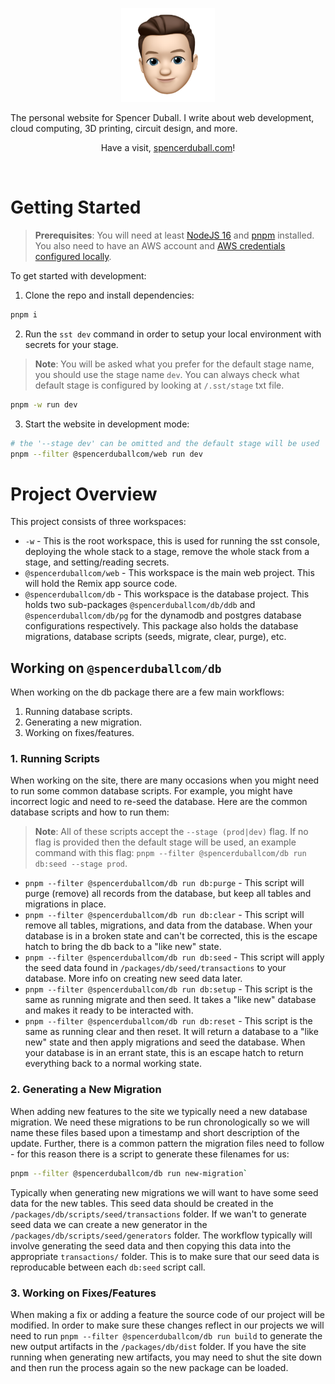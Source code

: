 <p align="center">
  <a href="https://spencerduball.com">
    <img alt="spencerduball.com" src="/doc/images/android-chrome-256x256.png" width="150" />
  </a>
</p>

The personal website for Spencer Duball. I write about web development, cloud computing, 3D printing, circuit design, and more.

<p align="center">
Have a visit, <a href="https://spencerduball.com">spencerduball.com</a>!
</p>

<br />

# Getting Started

> **Prerequisites**: You will need at least [NodeJS 16](https://nodejs.org) and [pnpm](https://pnpm.io/) installed. You also need to have an AWS account and [AWS credentials configured locally](https://docs.sst.dev/advanced/iam-credentials#loading-from-a-file).

To get started with development:

1. Clone the repo and install dependencies:
```bash
pnpm i
```

2. Run the `sst dev` command in order to setup your local environment with secrets for your stage.
> **Note**: You will be asked what you prefer for the default stage name, you should use the stage name `dev`. You can always check what default stage is configured by looking at `/.sst/stage` txt file.
```bash
pnpm -w run dev
```

3. Start the website in development mode:
```bash
# the '--stage dev' can be omitted and the default stage will be used
pnpm --filter @spencerduballcom/web run dev
```

# Project Overview

This project consists of three workspaces:
- `-w` - This is the root workspace, this is used for running the sst console, deploying the whole stack to a stage, remove the whole stack from a stage, and setting/reading secrets.
- `@spencerduballcom/web` - This workspace is the main web project. This will hold the Remix app source code.
- `@spencerduballcom/db` - This workspace is the database project. This holds two sub-packages `@spencerduballcom/db/ddb` and `@spencerduballcom/db/pg` for the dynamodb and postgres database configurations respectively. This package also holds the database migrations, database scripts (seeds, migrate, clear, purge), etc.

## Working on `@spencerduballcom/db`

When working on the db package there are a few main workflows:
1. Running database scripts.
2. Generating a new migration.
3. Working on fixes/features.

### 1. Running Scripts

When working on the site, there are many occasions when you might need to run some common database scripts. For example, you might have incorrect logic and need to re-seed the database. Here are the common database scripts and how to run them:

> **Note**: All of these scripts accept the `--stage (prod|dev)` flag. If no flag is provided then the default stage will be used, an example command with this flag: `pnpm --filter @spencerduballcom/db run db:seed --stage prod`.

- `pnpm --filter @spencerduballcom/db run db:purge` - This script will purge (remove) all records from the database, but keep all tables and migrations in place.
- `pnpm --filter @spencerduballcom/db run db:clear` - This script will remove all tables, migrations, and data from the database. When your database is in a broken state and can't be corrected, this is the escape hatch to bring the db back to a "like new" state.
- `pnpm --filter @spencerduballcom/db run db:seed` - This script will apply the seed data found in `/packages/db/seed/transactions` to your database. More info on creating new seed data later.
- `pnpm --filter @spencerduballcom/db run db:setup` - This script is the same as running migrate and then seed. It takes a "like new" database and makes it ready to be interacted with.
- `pnpm --filter @spencerduballcom/db run db:reset` - This script is the same as running clear and then reset. It will return a database to a "like new" state and then apply migrations and seed the database. When your database is in an errant state, this is an escape hatch to return everything back to a normal working state.

### 2. Generating a New Migration

When adding new features to the site we typically need a new database migration. We need these migrations to be run chronologically so we will name these files based upon a timestamp and short description of the update. Further, there is a common pattern the migration files need to follow - for this reason there is a script to generate these filenames for us:

```bash
pnpm --filter @spencerduballcom/db run new-migration`
```

Typically when generating new migrations we will want to have some seed data for the new tables. This seed data should be created in the `/packages/db/scripts/seed/transactions` folder. If we wan't to generate seed data we can create a new generator in the `/packages/db/scripts/seed/generators` folder. The workflow typically will involve generating the seed data and then copying this data into the appropriate `transactions/` folder. This is to make sure that our seed data is reproducable between each `db:seed` script call.

### 3. Working on Fixes/Features

When making a fix or adding a feature the source code of our project will be modified. In order to make sure these changes reflect in our projects we will need to run `pnpm --filter @spencerduballcom/db run build` to generate the new output artifacts in the `/packages/db/dist` folder. If you have the site running when generating new artifacts, you may need to shut the site down and then run the process again so the new package can be loaded.

